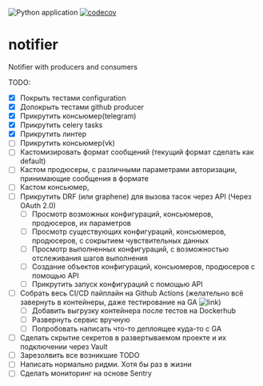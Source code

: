 ![Python application](https://github.com/HagasSaan/notifier/workflows/Python%20application/badge.svg)
[![codecov](https://codecov.io/gh/HagasSaan/notifier/branch/master/graph/badge.svg)](https://codecov.io/gh/HagasSaan/notifier)

# notifier
Notifier with producers and consumers


TODO:

- [x] Покрыть тестами configuration
- [x] Допокрыть тестами github producer
- [x] Прикрутить консьюмер(telegram)
- [x] Прикрутить celery tasks
- [x] Прикрутить линтер
- [ ] Прикрутить консьюмер(vk)
- [ ] Кастомизировать формат сообщений (текущий формат сделать как default)
- [ ] Кастом продюсеры, с различными параметрами авторизации, принимающие сообщения в формате
- [ ] Кастом консьюмер, 
- [ ] Прикрутить DRF (или graphene) для вызова тасок через API (Через OAuth 2.0)
    - [ ] Просмотр возможных конфигураций, консьюмеров, продюсеров, их параметров
    - [ ] Просмотр существующих конфигураций, консьюмеров, продюсеров, с сокрытием чувствительных данных
    - [ ] Просмотр выполненных конфигураций, с возможностью отслеживания шагов выполнения
    - [ ] Создание объектов конфигураций, консьюмеров, продюсеров с помощью API
    - [ ] Прикрутить запуск конфигураций с помощью API
- [ ] Собрать весь CI/CD пайплайн на Github Actions (желательно всё завернуть в контейнеры, даже тестирование на GA ![link](https://github.community/t/how-to-use-docker-compose-with-github-actions/16850/3))
    - [ ] Добавить выгрузку контейнера после тестов на Dockerhub
    - [ ] Развернуть сервис вручную
    - [ ] Попробовать написать что-то деплоящее куда-то с GA
- [ ] Сделать скрытие секретов в развертываемом проекте и их подключении через Vault
- [ ] Зарезолвить все возникшие TODO
- [ ] Написать нормально ридми. Хотя бы раз в жизни
- [ ] Сделать мониторинг на основе Sentry
